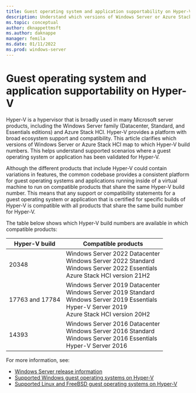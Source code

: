 ```yaml
---
title: Guest operating system and application supportability on Hyper-V
description: Understand which versions of Windows Server or Azure Stack HCI are compatible products for a guest operating system or application that has been validated for Hyper-V.
ms.topic: conceptual
author: dknappettmsft
ms.author: daknappe
manager: femila
ms.date: 01/11/2022
ms.prod: windows-server
---
```


# Guest operating system and application supportability on Hyper-V

Hyper-V is a hypervisor that is broadly used in many Microsoft server products, including the Windows Server family (Datacenter, Standard, and Essentials editions) and Azure Stack HCI. Hyper-V provides a platform with broad ecosystem support and compatibility. This article clarifies which versions of Windows Server or Azure Stack HCI map to which Hyper-V build numbers. This helps understand supported scenarios where a guest operating system or application has been validated for Hyper-V.

Although the different products that include Hyper-V could contain variations in features, the common codebase provides a consistent platform for guest operating systems and applications running inside of a virtual machine to run on compatible products that share the same Hyper-V build number. This means that any support or compatibility statements for a guest operating system or application that is certified for specific builds of Hyper-V is compatible with all products that share the same build number for Hyper-V.

The table below shows which Hyper-V build numbers are available in which compatible products:

| Hyper-V build | Compatible products |
|--|--|
| 20348 | Windows Server 2022 Datacenter<br />Windows Server 2022 Standard<br />Windows Server 2022 Essentials<br />Azure Stack HCI version 21H2 |
| 17763 and 17784 | Windows Server 2019 Datacenter<br />Windows Server 2019 Standard<br />Windows Server 2019 Essentials<br />Hyper-V Server 2019<br />Azure Stack HCI version 20H2|
| 14393 | Windows Server 2016 Datacenter<br />Windows Server 2016 Standard<br />Windows Server 2016 Essentials<br />Hyper-V Server 2016 |

For more information, see:

- [Windows Server release information](../../../get-started/windows-server-release-info.md)
- [Supported Windows guest operating systems on Hyper-V](../Supported-Windows-guest-operating-systems-for-Hyper-V-on-Windows.md)
- [Supported Linux and FreeBSD guest operating systems on Hyper-V](../Supported-Linux-and-FreeBSD-virtual-machines-for-Hyper-V-on-Windows.md)
